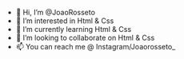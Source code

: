 - 👋 Hi, I’m @JoaoRosseto
- 👀 I’m interested in Html & Css
- 🌱 I’m currently learning Html & Css
- 💞️ I’m looking to collaborate on Html & Css
- 📫 You can reach me @ Instagram/Joaorosseto_

<!---
JoaoRosseto/JoaoRosseto is a ✨ special ✨ repository because its `README.md` (this file) appears on your GitHub profile.
You can click the Preview link to take a look at your changes.
--->
